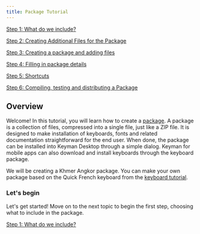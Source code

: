 ```yaml
---
title: Package Tutorial
---
```


[Step 1: What do we include?](step-1)

[Step 2: Creating Additional Files for the Package](step-2)

[Step 3: Creating a package and adding files](step-3)

[Step 4: Filling in package details](step-4)

[Step 5: Shortcuts](step-5)

[Step 6: Compiling, testing and distributing a Package](step-6)

## Overview

Welcome! In this tutorial, you will learn how to create a
[package](../../../reference/file-types/kmp). A package is a collection
of files, compressed into a single file, just like a ZIP file. It is
designed to make installation of keyboards, fonts and related
documentation straightforward for the end user. When done, the package
can be installed into Keyman Desktop through a simple dialog. Keyman for
mobile apps can also download and install keyboards through the keyboard
package.

We will be creating a Khmer Angkor package. You can make your own
package based on the Quick French keyboard from the [keyboard tutorial](../../develop/tutorial).

### Let's begin

Let's get started! Move on to the next topic to begin the first step,
choosing what to include in the package.

[Step 1: What do we include?](step-1)
